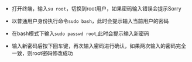 - 打开终端，输入`su root`，切换到root用户，如果密码输入错误会提示Sorry


- 以普通用户身份执行命令`sudo bash`，此时会提示输入当前用户的密码
- 在bash模式下输入`sudo passwd root`,此时会提示输入新密码
- 输入新密码后按下回车键，再次输入密码进行确认，如果两次输入的密码完全一致，则root密码修改成功

